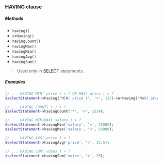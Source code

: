 ### HAVING clause

##### Methods

+ `having()`
+ `orHaving()`
+ `havingCount()`
+ `havingMax()`
+ `havingMin()`
+ `havingAvg()`
+ `havingSum()`

> Used only in [SELECT](https://github.com/FaaPz/Slim-PDO/blob/master/docs/Statement/SELECT.md) statements.

##### Examples

```php
// ... HAVING MIN( price ) > ? OR MAX( price ) < ?
$selectStatement->having('MIN( price )', '>', 125)->orHaving('MAX( price )', '<', 250);

// ... HAVING COUNT( * ) > ?
$selectStatement->havingCount('*', '>', 1234);

// ... HAVING MIN|MAX( salary ) > ?
$selectStatement->havingMin('salary', '>', 25000);
$selectStatement->havingMax('salary', '<', 50000);

// ... HAVING AVG( price ) < ?
$selectStatement->havingAvg('price', '<', 12.5);

// ... HAVING SUM( votes ) > ?
$selectStatement->havingSum('votes', '>', 25);
```